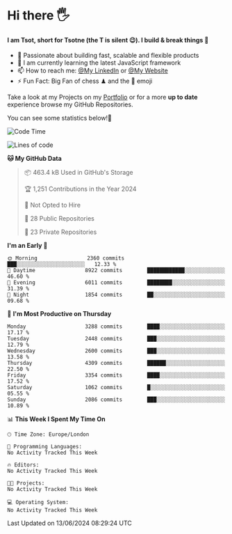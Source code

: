 # Hi there :raised_hand_with_fingers_splayed:
#### I am Tsot, short for Tsotne (the T is silent :wink:). I build & break things :space_invader:
- :telescope: Passionate about building fast, scalable and flexible products
- :seedling: I am currently learning the latest JavaScript framework 
- :mailbox: How to reach me: [@My LinkedIn](https://www.linkedin.com/in/tsotne-gvadzabia/) or [@My Website](https://tsotne.co.uk/contact)
- :zap: Fun Fact: Big Fan of chess ♟ and the 👾 emoji

Take a look at my Projects on my [Portfolio](https://tsotne.co.uk/) or for a more **up to date** experience browse my GitHub Repositories.

You can see some statistics below!:space_invader:
<!--START_SECTION:waka-->
![Code Time](http://img.shields.io/badge/Code%20Time-761%20hrs%202%20mins-blue)

![Lines of code](https://img.shields.io/badge/From%20Hello%20World%20I%27ve%20Written-6.4%20million%20lines%20of%20code-blue)

**🐱 My GitHub Data** 

> 📦 463.4 kB Used in GitHub's Storage 
 > 
> 🏆 1,251 Contributions in the Year 2024
 > 
> 🚫 Not Opted to Hire
 > 
> 📜 28 Public Repositories 
 > 
> 🔑 23 Private Repositories 
 > 
**I'm an Early 🐤** 

```text
🌞 Morning                2360 commits        ███░░░░░░░░░░░░░░░░░░░░░░   12.33 % 
🌆 Daytime                8922 commits        ████████████░░░░░░░░░░░░░   46.60 % 
🌃 Evening                6011 commits        ████████░░░░░░░░░░░░░░░░░   31.39 % 
🌙 Night                  1854 commits        ██░░░░░░░░░░░░░░░░░░░░░░░   09.68 % 
```
📅 **I'm Most Productive on Thursday** 

```text
Monday                   3288 commits        ████░░░░░░░░░░░░░░░░░░░░░   17.17 % 
Tuesday                  2448 commits        ███░░░░░░░░░░░░░░░░░░░░░░   12.79 % 
Wednesday                2600 commits        ███░░░░░░░░░░░░░░░░░░░░░░   13.58 % 
Thursday                 4309 commits        ██████░░░░░░░░░░░░░░░░░░░   22.50 % 
Friday                   3354 commits        ████░░░░░░░░░░░░░░░░░░░░░   17.52 % 
Saturday                 1062 commits        █░░░░░░░░░░░░░░░░░░░░░░░░   05.55 % 
Sunday                   2086 commits        ███░░░░░░░░░░░░░░░░░░░░░░   10.89 % 
```


📊 **This Week I Spent My Time On** 

```text
🕑︎ Time Zone: Europe/London

💬 Programming Languages: 
No Activity Tracked This Week

🔥 Editors: 
No Activity Tracked This Week

🐱‍💻 Projects: 
No Activity Tracked This Week

💻 Operating System: 
No Activity Tracked This Week
```


 Last Updated on 13/06/2024 08:29:24 UTC
<!--END_SECTION:waka-->
